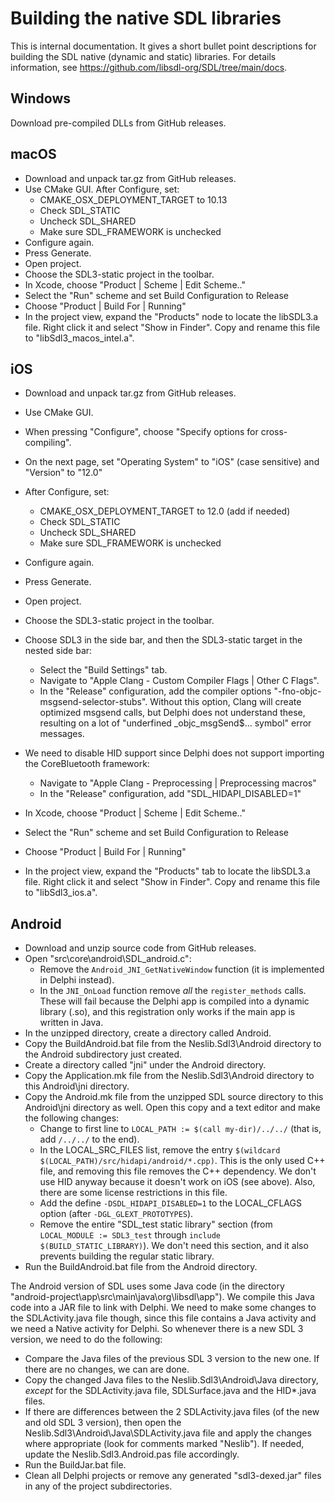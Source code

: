 # Building the native SDL libraries

This is internal documentation. It gives a short bullet point descriptions for building the SDL native (dynamic and static) libraries. For details information, see https://github.com/libsdl-org/SDL/tree/main/docs.

## Windows

Download pre-compiled DLLs from GitHub releases.

## macOS

* Download and unpack tar.gz from GitHub releases.
* Use CMake GUI. After Configure, set:
  * CMAKE_OSX_DEPLOYMENT_TARGET to 10.13
  * Check SDL_STATIC
  * Uncheck SDL_SHARED
  * Make sure SDL_FRAMEWORK is unchecked
* Configure again.
* Press Generate.
* Open project.
* Choose the SDL3-static project in the toolbar.
* In Xcode, choose "Product | Scheme | Edit Scheme.."
* Select the "Run" scheme and set Build Configuration to Release
* Choose "Product | Build For | Running"
* In the project view, expand the "Products" node to locate the libSDL3.a file. Right click it and select "Show in Finder". Copy and rename this file to "libSdl3_macos_intel.a".

## iOS

* Download and unpack tar.gz from GitHub releases.
* Use CMake GUI. 
* When pressing "Configure", choose "Specify options for cross-compiling".
* On the next page, set "Operating System" to "iOS" (case sensitive) and "Version" to "12.0"
* After Configure, set:
  * CMAKE_OSX_DEPLOYMENT_TARGET to 12.0 (add if needed)
  * Check SDL_STATIC
  * Uncheck SDL_SHARED
  * Make sure SDL_FRAMEWORK is unchecked
  
* Configure again.
* Press Generate.
* Open project.
* Choose the SDL3-static project in the toolbar.
* Choose SDL3 in the side bar, and then the SDL3-static target in the nested side bar:
  * Select the "Build Settings" tab.
  * Navigate to "Apple Clang - Custom Compiler Flags | Other C Flags".
  * In the "Release" configuration, add the compiler options "-fno-objc-msgsend-selector-stubs". Without this option, Clang will create optimized msgsend calls, but Delphi does not understand these, resulting on a lot of "underfined _objc_msgSend$... symbol" error messages.
* We need to disable HID support since Delphi does not support importing the CoreBluetooth framework:
  * Navigate to "Apple Clang - Preprocessing | Preprocessing macros"
  * In the "Release" configuration, add "SDL_HIDAPI_DISABLED=1"
* In Xcode, choose "Product | Scheme | Edit Scheme.."
* Select the "Run" scheme and set Build Configuration to Release
* Choose "Product | Build For | Running"
* In the project view, expand the "Products" tab to locate the libSDL3.a file. Right click it and select "Show in Finder". Copy and rename this file to "libSdl3_ios.a".

## Android

* Download and unzip source code from GitHub releases.
* Open "src\core\android\SDL_android.c":
  * Remove the `Android_JNI_GetNativeWindow` function (it is implemented in Delphi instead).
  * In the `JNI_OnLoad` function remove *all* the `register_methods` calls. These will fail because the Delphi app is compiled into a dynamic library (.so), and this registration only works if the main app is written in Java.
* In the unzipped directory, create a directory called Android.
* Copy the BuildAndroid.bat file from the Neslib.Sdl3\Android directory to the Android subdirectory just created.
* Create a directory called "jni" under the Android directory.
* Copy the Application.mk file from the Neslib.Sdl3\Android directory to this Android\jni directory.
* Copy the Android.mk file from the unzipped SDL source directory to this Android\jni directory as well. Open this copy and a text editor and make the following changes:
  * Change to first line to `LOCAL_PATH := $(call my-dir)/../../` (that is, add `/../../` to the end).
  * In the LOCAL_SRC_FILES list, remove the entry `$(wildcard $(LOCAL_PATH)/src/hidapi/android/*.cpp)`. This is the only used C++ file, and removing this file removes the C++ dependency. We don't use HID anyway because it doesn't work on iOS (see above). Also, there are some license restrictions in this file.
  * Add the define `-DSDL_HIDAPI_DISABLED=1` to the LOCAL_CFLAGS option (after `-DGL_GLEXT_PROTOTYPES`).
  * Remove the entire "SDL_test static library" section (from `LOCAL_MODULE := SDL3_test` through `include $(BUILD_STATIC_LIBRARY)`). We don't need this section, and it also prevents building the regular static library.
* Run the BuildAndroid.bat file from the Android directory.

The Android version of SDL uses some Java code (in the directory "android-project\app\src\main\java\org\libsdl\app\"). We compile this Java code into a JAR file to link with Delphi. We need to make some changes to the SDLActivity.java file though, since this file contains a Java activity and we need a Native activity for Delphi. So whenever there is a new SDL 3 version, we need to do the following:

* Compare the Java files of the previous SDL 3 version to the new one. If there are no changes, we can are done.
* Copy the changed Java files to the Neslib.Sdl3\Android\Java directory, *except* for the SDLActivity.java file, SDLSurface.java and the HID*.java files.
* If there are differences between the 2 SDLActivity.java files (of the new and old SDL 3 version), then open the Neslib.Sdl3\Android\Java\SDLActivity.java file and apply the changes where appropriate (look for comments marked "Neslib"). If needed, update the Neslib.Sdl3.Android.pas file accordingly.
* Run the BuildJar.bat file.
* Clean all Delphi projects or remove any generated "sdl3-dexed.jar" files in any of the project subdirectories.
